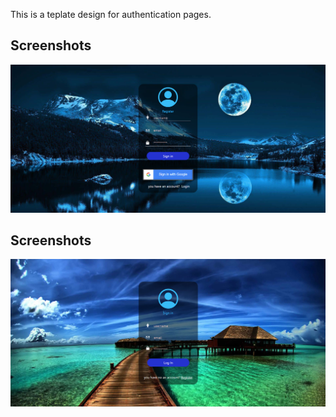 This is a teplate design for authentication pages.

## Screenshots
![alt text](signUp.png)

## Screenshots
![alt text](logIn.png)
